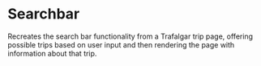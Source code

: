 # Searchbar
Recreates the search bar functionality from a Trafalgar trip page, offering possible trips based on user input and then rendering the page with information about that trip.
